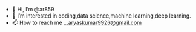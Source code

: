 - 👋 Hi, I’m @ar859
- 👀 I’m interested in coding,data science,machine learning,deep learning.
- 📫 How to reach me ...aryaskumar9926@gmail.com


<!---
ar859/ar859 is a ✨ special ✨ repository because its `README.md` (this file) appears on your GitHub profile.
You can click the Preview link to take a look at your changes.
--->
